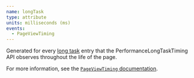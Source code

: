 ```yaml
---
name: longTask
type: attribute
units: milliseconds (ms)
events:
  - PageViewTiming
---
```


Generated for every [long task](https://developer.mozilla.org/en-US/docs/Glossary/Long_task) entry that the PerformanceLongTaskTiming API observes throughout the life of the page.

For more information, see the [`PageViewTiming` documentation](https://docs.newrelic.com/docs/browser/new-relic-browser/page-load-timing-resources/pageviewtiming-async-or-dynamic-page-details/#interactivity-metrics).
